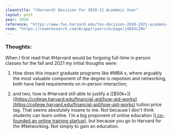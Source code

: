 ```yaml
---
cleantitle: "(Harvard) Decision for 2020-21 Academic Year"
layout: post
year: 2020
reference: "https://www.fas.harvard.edu/fas-decision-2020-2021-academic-year"
roam: "https://roamresearch.com/#/app/ryanrich/page/jOb93iIMo"
---
```


### Thoughts:

When I first read that #Harvard would be forgoing full-time in person classes for the fall and 2021 my initial thoughts were:

1. How does this impact graduate programs like #MBA s, where arguably the most valuable component of the degree is nepotism and networking, both have hard requirements on in-person interaction;

2. and two, how is #Harvard still able to justify a [[$50k+]]([https://college.harvard.edu/financial-aid/how-aid-works](https://college.harvard.edu/financial-aid/how-aid-works) tuition price tag. That seems absolutely insane to me. Not because I don't think students can learn online. I'm a big proponent of online education ([I co-founded an online training startup](https://www.haekka.com)), but because you go to Harvard for the #Networking. Not simply to gain an education.